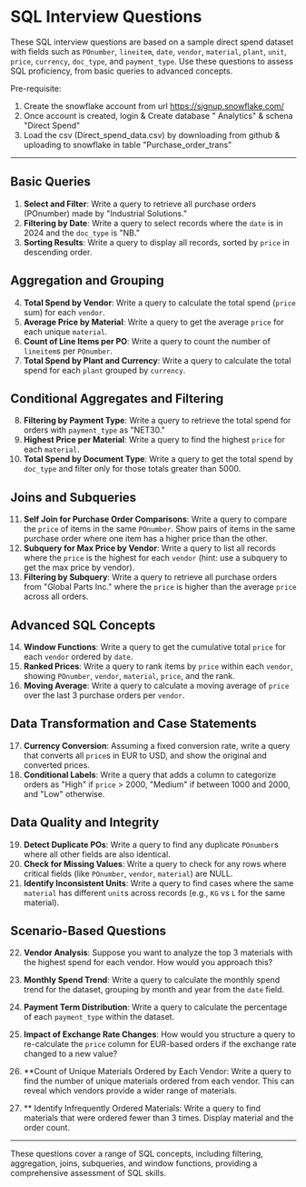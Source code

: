 # SQL Interview Questions

These SQL interview questions are based on a sample direct spend dataset with fields such as `POnumber`, `lineitem`, `date`, `vendor`, `material`, `plant`, `unit`, `price`, `currency`, `doc_type`, and `payment_type`. Use these questions to assess SQL proficiency, from basic queries to advanced concepts.

Pre-requisite:
 1. Create the snowflake account from url https://signup.snowflake.com/
 2. Once account is created, login & Create database " Analytics" & schena "Direct Spend"
 3. Load the csv (Direct_spend_data.csv) by downloading from github & uploading to snowflake in table "Purchase_order_trans"
---

## Basic Queries
1. **Select and Filter**: Write a query to retrieve all purchase orders (POnumber) made by "Industrial Solutions."
2. **Filtering by Date**: Write a query to select records where the `date` is in 2024 and the `doc_type` is "NB."
3. **Sorting Results**: Write a query to display all records, sorted by `price` in descending order.

## Aggregation and Grouping
4. **Total Spend by Vendor**: Write a query to calculate the total spend (`price` sum) for each `vendor`.
5. **Average Price by Material**: Write a query to get the average `price` for each unique `material`.
6. **Count of Line Items per PO**: Write a query to count the number of `lineitem`s per `POnumber`.
7. **Total Spend by Plant and Currency**: Write a query to calculate the total spend for each `plant` grouped by `currency`.

## Conditional Aggregates and Filtering
8. **Filtering by Payment Type**: Write a query to retrieve the total spend for orders with `payment_type` as "NET30."
9. **Highest Price per Material**: Write a query to find the highest `price` for each `material`.
10. **Total Spend by Document Type**: Write a query to get the total spend by `doc_type` and filter only for those totals greater than 5000.

## Joins and Subqueries
11. **Self Join for Purchase Order Comparisons**: Write a query to compare the `price` of items in the same `POnumber`. Show pairs of items in the same purchase order where one item has a higher price than the other.
12. **Subquery for Max Price by Vendor**: Write a query to list all records where the `price` is the highest for each `vendor` (hint: use a subquery to get the max price by vendor).
13. **Filtering by Subquery**: Write a query to retrieve all purchase orders from "Global Parts Inc." where the `price` is higher than the average `price` across all orders.

## Advanced SQL Concepts
14. **Window Functions**: Write a query to get the cumulative total `price` for each `vendor` ordered by `date`.
15. **Ranked Prices**: Write a query to rank items by `price` within each `vendor`, showing `POnumber`, `vendor`, `material`, `price`, and the rank.
16. **Moving Average**: Write a query to calculate a moving average of `price` over the last 3 purchase orders per `vendor`.

## Data Transformation and Case Statements
17. **Currency Conversion**: Assuming a fixed conversion rate, write a query that converts all `price`s in EUR to USD, and show the original and converted prices.
18. **Conditional Labels**: Write a query that adds a column to categorize orders as "High" if `price` > 2000, "Medium" if between 1000 and 2000, and "Low" otherwise.

## Data Quality and Integrity
19. **Detect Duplicate POs**: Write a query to find any duplicate `POnumber`s where all other fields are also identical.
20. **Check for Missing Values**: Write a query to check for any rows where critical fields (like `POnumber`, `vendor`, `material`) are NULL.
21. **Identify Inconsistent Units**: Write a query to find cases where the same `material` has different `unit`s across records (e.g., `KG` vs `L` for the same material).

## Scenario-Based Questions
22. **Vendor Analysis**: Suppose you want to analyze the top 3 materials with the highest spend for each vendor. How would you approach this?
23. **Monthly Spend Trend**: Write a query to calculate the monthly spend trend for the dataset, grouping by month and year from the `date` field.
24. **Payment Term Distribution**: Write a query to calculate the percentage of each `payment_type` within the dataset.
25. **Impact of Exchange Rate Changes**: How would you structure a query to re-calculate the `price` column for EUR-based orders if the exchange rate changed to a new value?
25. **Count of Unique Materials Ordered by Each Vendor: Write a query to find the number of unique materials ordered from each vendor. This can reveal which vendors provide a wider range of materials.

26. ** Identify Infrequently Ordered Materials: Write a query to find materials that were ordered fewer than 3 times. Display material and the order count.
---

These questions cover a range of SQL concepts, including filtering, aggregation, joins, subqueries, and window functions, providing a comprehensive assessment of SQL skills.
